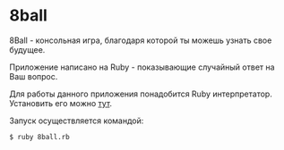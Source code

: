 # 8ball

8Ball - консольная игра, благодаря которой ты можешь узнать свое будущее.

Приложение написано на Ruby - показывающие случайный ответ на Ваш вопрос.

Для работы данного приложения понадобится Ruby интерпретатор.
Установить его можно [тут](https://rubyinstaller.org/).

Запуск осуществляется командой:

```
$ ruby 8ball.rb
```
